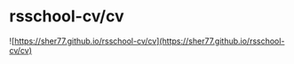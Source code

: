 # rsschool-cv/cv
![https://sher77.github.io/rsschool-cv/cv](https://sher77.github.io/rsschool-cv/cv)
